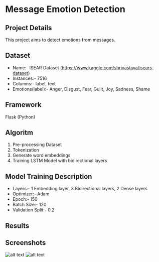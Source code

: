 # Message Emotion Detection

## Project Details
This project aims to detect emotions from messages. 

## Dataset
* Name:- ISEAR Dataset (https://www.kaggle.com/shrivastava/isears-dataset)
* Instances:- 7516
* Columns:- label, text
* Emotions(label):- Anger, Disgust, Fear, Guilt, Joy, Sadness, Shame 

## Framework
Flask (Python)

## Algoritm
1. Pre-processing Dataset
2. Tokenization
3. Generate word embeddings
4. Training LSTM Model with bidirectional layers

## Model Training Description
* Layers:- 1 Embedding layer, 3 Bidirectional layers, 2 Dense layers
* Optimizer:- Adam
* Epoch:- 150
* Batch Size:- 120
* Validation Split:- 0.2

## Results

## Screenshots

![alt text](https://github.com/Scorpi35/Flask-Emotion-Detection/blob/master/images/Screen%20Shot%202020-09-25%20at%2016.49.58.png)
![alt text](https://github.com/Scorpi35/Flask-Emotion-Detection/blob/master/images/Screen%20Shot%202020-09-25%20at%2017.19.59.png)




